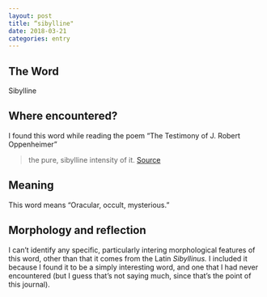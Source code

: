 ```yaml
---
layout: post
title: “sibylline"
date: 2018-03-21
categories: entry
---
```

## The Word
Sibylline

## Where encountered?
I found this word while reading the poem “The Testimony of J. Robert Oppenheimer”

> the pure, sibylline intensity of it.
[Source](http://www.alwayspoem.org/poem-of-the-day-ais-the-testimony-of-j-robert-oppenheimer/)


## Meaning
This word means “Oracular, occult, mysterious.”

## Morphology and reflection
I can’t identify any specific, particularly intering morphological features of this word, other than that it comes from the Latin *Sibyllinus.* I included it because I found it to be a simply interesting word, and one that I had never encountered (but I guess that’s not saying much, since that’s the point of this journal).


